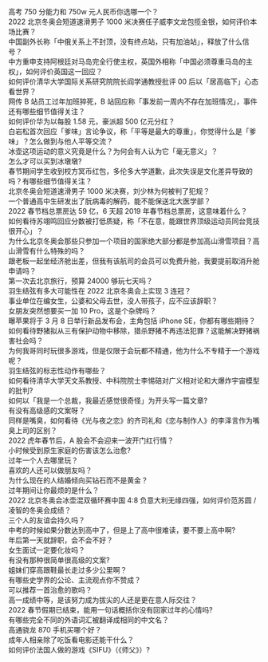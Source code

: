 高考 750 分能力和 750w 元人民币你选哪一个？  
2022 北京冬奥会短道速滑男子 1000 米决赛任子威李文龙包揽金银，如何评价本场比赛？  
中国副外长称「中俄关系上不封顶，没有终点站，只有加油站」，释放了什么信号？  
中方重申支持阿根廷对马岛完全行使主权，英国外相称「中国必须尊重马岛的主权」，如何评价英国这一回应？  
如何评价清华大学国际关系研究院院长阎学通教授批评 00 后以「居高临下」心态看世界？  
网传 B 站员工过年加班猝死，B 站回应称「事发前一周内不存在加班情况」，事件还有哪些细节值得关注？  
如何评价华为以每股 1.58 元，豪派超 500 亿元分红？  
白岩松首次回应「爹味」言论争议，称「平等是最大的尊重」，你觉得什么是「爹味」？怎么做到与他人平等交流？  
冰壶这项运动的意义究竟是什么？为何会有人认为它「毫无意义」？  
怎么才可以买到冰墩墩?  
春节期间学生收到校方冥币红包，多伦多大学道歉，此次失误是文化差异导致的吗？有哪些细节值得关注？  
北京冬奥会短道速滑男子 1000 米决赛，刘少林为何被判了犯规？  
一个普通高中生研发出了朊病毒的解药，能不能保送北大医学部？  
2022 春节档总票房达 59 亿，6 天超 2019 年春节档总票房，这意味着什么？  
如何看待苏翊鸣回应分数被打低质疑，称「不在意，能跟世界顶级运动员同台竞技很开心」？  
为什么北京冬奥会那些只参加一个项目的国家绝大部分都是参加高山滑雪项目？高山滑雪有什么特殊的吗？  
跟老板一起坐经济舱出差，但我有该航司的会员可以免费升舱，我要提前取消升舱申请吗？  
第一次去北京旅行，预算 24000 够玩七天吗？  
羽生结弦有多大可能性在 2022 北京冬奥会上实现 3 连冠？  
事业单位在编女生，公婆和父母去世，没人带孩子，应不应该辞职？  
女朋友突然想要买一加 10 Pro，这是个杂牌吗？  
曝苹果将于 3 月 8 日举行新品发布会，主角包括 iPhone SE，你都有哪些期待？  
如何看待野猪拟从三有保护动物中移除，猎杀野猪不再违法犯罪？这能解决野猪祸害社会吗？  
为何我哥同时玩很多游戏，但是仅限于会玩都不精通，他为什么不专精于一个游戏呢？  
羽生结弦的标志性动作有哪些？  
如何看待清华大学天文系教授、中科院院士李惕碚对广义相对论和大爆炸宇宙模型的批判?  
如何以「我是一个总裁，我最近感觉很奇怪」为开头写一篇文章?  
有没有高级感的文案呀？  
同样是嘴臭，如何看待《光与夜之恋》的齐司礼和《恋与制作人》的李泽言作为嘴臭上司的区别？  
2022 虎年春节后，A 股会不会迎来一波开门红行情？  
小时候受到原生家庭的伤害该怎么治愈?  
过年一个人去哪里玩？  
喜欢的人还可以做朋友吗？  
为什么现在的人结婚倾向买钻石而不是黄金？  
过年期间让你最烦的是什么？  
2022 北京冬奥会冰壶混双循环赛中国 4:8 负意大利无缘四强，如何评价范苏圆 / 凌智的冬奥会成绩？  
三个人的友谊会持久吗？  
中考的时候如果分数达到高中了，但是上了高中很难读，要不要上高中啊?  
年后第一天就辞职，会不会不好？  
女生面试一定要化妆吗？  
有没有那种很简单很高级的文案?  
姐妹们穿高跟鞋最长走过多少公里啊？  
有哪些史学界的公论、主流观点你不赞成？  
可以推荐一首治愈的歌吗？  
高一成绩中等，是该努力成为拔尖的人还是更在意人际交往？  
2022 春节假期已结束，能用一句话概括你没有回家过年的心情吗?  
有哪些完全不同的外语词汇被翻译成相同的中文名？  
高通骁龙 870 手机买哪个好？  
成年人相亲除了吃饭看电影还能干什么？  
如何评价法国人做的游戏《SIFU》（《师父》）?  
